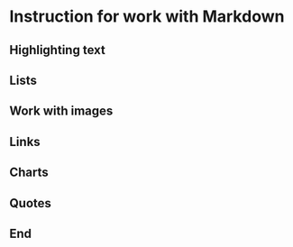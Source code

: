 # Instruction for work with Markdown

## Highlighting text

## Lists

## Work with images

## Links

## Charts

## Quotes

## End